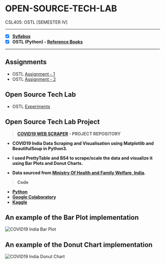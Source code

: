 # OPEN-SOURCE-TECH-LAB
 CSL405: OSTL [SEMESTER IV]
 
  ---
 
 - [X] **[Syllabus](https://github.com/Amey-Thakur/OPEN-SOURCE-TECH-LAB/blob/main/SE-Comps_CBCGS_Syllabus.pdf)**
 - [x] **OSTL (Python) - [Reference Books](https://github.com/Amey-Thakur/OPEN-SOURCE-TECH-LAB/tree/main/Reference%20Books)**

---

## Assignments
- OSTL [Assignment - 1](https://github.com/Amey-Thakur/OPEN-SOURCE-TECH-LAB/blob/main/Assignments/OSTL_Assignment-1.pdf)
- OSTL [Assignment - 2](https://github.com/Amey-Thakur/OPEN-SOURCE-TECH-LAB/blob/main/Assignments/OSTL_Assignment-2.pdf)

## Open Source Tech Lab
 - OSTL [Experiments](https://github.com/Amey-Thakur/OPEN-SOURCE-TECH-LAB/blob/main/PRACTICAL%20LAB.pdf)

## Open Source Tech Lab Project
 
 >**[COVID19 WEB SCRAPER](https://github.com/Amey-Thakur/COVID19-WEB-SCRAPER) - PROJECT REPOSITORY**
 
 - **COVID19 India Data Scraping and Visualisation using Matplotlib and BeautifulSoup in Python3.**
 
 - **I used PrettyTable and BS4 to scrape/scale the data and visualize it using Bar Plots and Donut Charts.**
 
 - **Data sourced from [Ministry Of Health and Family Welfare, India](https://www.mohfw.gov.in).**

 >**Code**
 - **[Python](https://github.com/Amey-Thakur/COVID19-WEB-SCRAPER/blob/main/Covid19_Web_Scraper.py)**
 - **[Google Colaboratory](https://github.com/Amey-Thakur/COVID19-WEB-SCRAPER/blob/main/Covid19_Web_Scraper.ipynb)**
 - **[Kaggle](https://www.kaggle.com/ameythakur20/covid19-web-scraper)**

## An example of the Bar Plot implementation

![COVID19 India Bar Plot](https://user-images.githubusercontent.com/54937357/152668618-5c6e27ab-01ed-47ef-b531-9311d2cd94e0.jpg)

## An example of the Donut Chart implementation

![COVID19 India Donut Chart](https://user-images.githubusercontent.com/54937357/152668640-f2e54233-3e51-4381-b2d1-5e96f47a6203.jpg)
